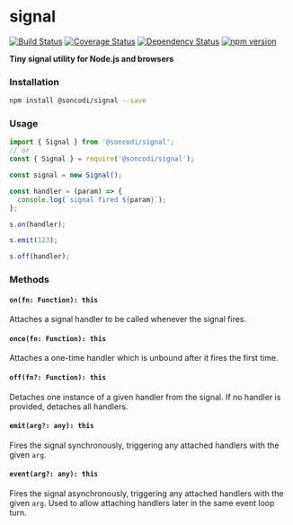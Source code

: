 # signal

[![Build Status](https://travis-ci.org/soncodi/signal.svg?branch=master)](https://travis-ci.org/soncodi/signal)
[![Coverage Status](https://coveralls.io/repos/github/soncodi/signal/badge.svg?branch=coverage)](https://coveralls.io/github/soncodi/signal?branch=coverage)
[![Dependency Status](https://david-dm.org/soncodi/signal/status.svg)](https://david-dm.org/soncodi/signal)
[![npm version](https://badge.fury.io/js/%40soncodi%2Fsignal.svg)](https://badge.fury.io/js/%40soncodi%2Fsignal)

**Tiny signal utility for Node.js and browsers**

### Installation

```sh
npm install @soncodi/signal --save
```

### Usage

```js
import { Signal } from '@soncodi/signal';
// or
const { Signal } = require('@soncodi/signal');

const signal = new Signal();

const handler = (param) => {
  console.log(`signal fired ${param}`);
};

s.on(handler);

s.emit(123);

s.off(handler);
```

### Methods

#### `on(fn: Function): this`
Attaches a signal handler to be called whenever the signal fires.

#### `once(fn: Function): this`
Attaches a one-time handler which is unbound after it fires the first time.

#### `off(fn?: Function): this`
Detaches one instance of a given handler from the signal. If no handler is provided, detaches all handlers.

#### `emit(arg?: any): this`
Fires the signal synchronously, triggering any attached handlers with the given `arg`.

#### `event(arg?: any): this`
Fires the signal asynchronously, triggering any attached handlers with the given `arg`. Used to allow attaching handlers later in the same event loop turn.
